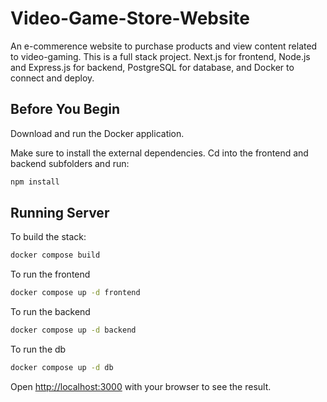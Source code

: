 # Video-Game-Store-Website

An e-commerence website to purchase products and view content related to video-gaming. This is a full stack project. Next.js for frontend, Node.js and Express.js for backend, PostgreSQL for database, and Docker to connect and deploy.

## Before You Begin

Download and run the Docker application. 

Make sure to install the external dependencies. Cd into the frontend and backend subfolders and run:

```bash
npm install
```

## Running Server

To build the stack:

```bash
docker compose build
```

To run the frontend
```bash
docker compose up -d frontend
```

To run the backend
```bash
docker compose up -d backend
```

To run the db
```bash
docker compose up -d db
```

Open [http://localhost:3000](http://localhost:3000) with your browser to see the result.
